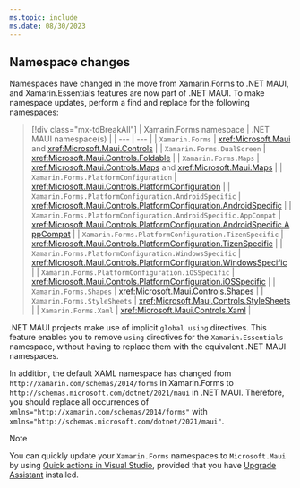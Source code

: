```yaml
---
ms.topic: include
ms.date: 08/30/2023
---
```


## Namespace changes

Namespaces have changed in the move from Xamarin.Forms to .NET MAUI, and Xamarin.Essentials features are now part of .NET MAUI. To make namespace updates, perform a find and replace for the following namespaces:

> [!div class="mx-tdBreakAll"]
> | Xamarin.Forms namespace | .NET MAUI namespace(s) |
> | --- | --- |
> | `Xamarin.Forms` | <xref:Microsoft.Maui> and <xref:Microsoft.Maui.Controls> |
> | `Xamarin.Forms.DualScreen` | <xref:Microsoft.Maui.Controls.Foldable> |
> | `Xamarin.Forms.Maps` | <xref:Microsoft.Maui.Controls.Maps> and <xref:Microsoft.Maui.Maps> |
> | `Xamarin.Forms.PlatformConfiguration` | <xref:Microsoft.Maui.Controls.PlatformConfiguration> |
> | `Xamarin.Forms.PlatformConfiguration.AndroidSpecific` | <xref:Microsoft.Maui.Controls.PlatformConfiguration.AndroidSpecific> |
> | `Xamarin.Forms.PlatformConfiguration.AndroidSpecific.AppCompat` | <xref:Microsoft.Maui.Controls.PlatformConfiguration.AndroidSpecific.AppCompat> |
> | `Xamarin.Forms.PlatformConfiguration.TizenSpecific` | <xref:Microsoft.Maui.Controls.PlatformConfiguration.TizenSpecific> |
> | `Xamarin.Forms.PlatformConfiguration.WindowsSpecific` | <xref:Microsoft.Maui.Controls.PlatformConfiguration.WindowsSpecific> |
> | `Xamarin.Forms.PlatformConfiguration.iOSSpecific` | <xref:Microsoft.Maui.Controls.PlatformConfiguration.iOSSpecific> |
> | `Xamarin.Forms.Shapes` | <xref:Microsoft.Maui.Controls.Shapes> |
> | `Xamarin.Forms.StyleSheets` | <xref:Microsoft.Maui.Controls.StyleSheets> |
> | `Xamarin.Forms.Xaml` | <xref:Microsoft.Maui.Controls.Xaml> |

.NET MAUI projects make use of implicit `global using` directives. This feature enables you to remove `using` directives for the `Xamarin.Essentials` namespace, without having to replace them with the equivalent .NET MAUI namespaces.

In addition, the default XAML namespace has changed from `http://xamarin.com/schemas/2014/forms` in Xamarin.Forms to `http://schemas.microsoft.com/dotnet/2021/maui` in .NET MAUI. Therefore, you should replace all occurrences of `xmlns="http://xamarin.com/schemas/2014/forms"` with `xmlns="http://schemas.microsoft.com/dotnet/2021/maui"`.

> [!NOTE]
> You can quickly update your `Xamarin.Forms` namespaces to `Microsoft.Maui` by using [Quick actions in Visual Studio](../upgrade-assistant.md#quick-actions-in-visual-studio), provided that you have [Upgrade Assistant](../upgrade-assistant.md) installed.
